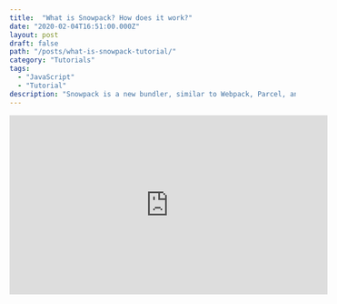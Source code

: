 ```yaml
---
title:  "What is Snowpack? How does it work?"
date: "2020-02-04T16:51:00.000Z"
layout: post
draft: false
path: "/posts/what-is-snowpack-tutorial/"
category: "Tutorials"
tags:
  - "JavaScript"
  - "Tutorial"
description: "Snowpack is a new bundler, similar to Webpack, Parcel, and Rollup, but with some important differences."
---
```


<iframe width="560" height="315" src="https://www.youtube.com/embed/nbwt3A9RzNw" frameborder="0" allow="accelerometer; autoplay; encrypted-media; gyroscope; picture-in-picture" allowfullscreen></iframe>